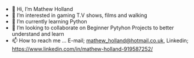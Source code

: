 - 👋 Hi, I’m Mathew Holland
- 👀 I’m interested in gaming T.V shows, films and walking
- 🌱 I’m currently learning Python
- 💞️ I’m looking to collaborate on Beginner Pytyhon Projects to better understand and learn
- 📫 How to reach me ... E-mail; mathew_holland@hotmail.co.uk, Linkedin; https://www.linkedin.com/in/mathew-holland-919587252/

<!---
MathewHolland/MathewHolland is a ✨ special ✨ repository because its `README.md` (this file) appears on your GitHub profile.
You can click the Preview link to take a look at your changes.
--->
